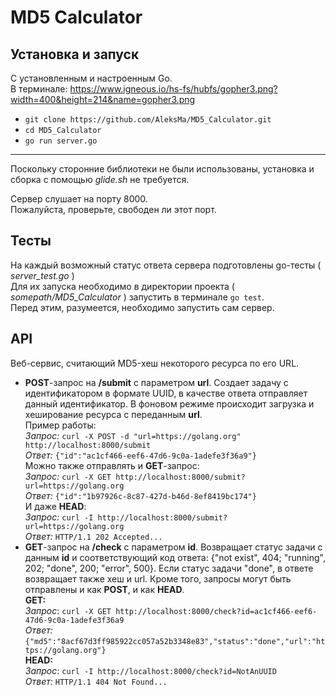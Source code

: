 # MD5 Calculator  

## Установка и запуск  
С установленным и настроенным Go.  
В терминале:  https://www.igneous.io/hs-fs/hubfs/gopher3.png?width=400&height=214&name=gopher3.png
* ```git clone https://github.com/AleksMa/MD5_Calculator.git```  
* ```cd MD5_Calculator```  
* ```go run server.go```    
---

Поскольку сторонние библиотеки не были использованы, 
установка и сборка с помощью *glide.sh* не требуется.

Сервер слушает на порту 8000.  
Пожалуйста, проверьте, свободен ли этот порт.

## Тесты  
На каждый возможный статус ответа сервера подготовлены go-тесты ( *server_test.go* )  
Для их запуска необходимо в директории проекта ( *somepath/MD5_Calculator* ) запустить в терминале
``` go test ```.   
Перед этим, разумеется, необходимо запустить сам сервер.

## API
Веб-сервис, считающий MD5-хеш некоторого ресурса по его URL.
* **POST**-запрос на **/submit** с параметром **url**. Создает задачу с идентификатором в формате UUID, 
в качестве ответа отправляет данный идентификатор. В фоновом режиме происходит загрузка и хеширование ресурса с переданным **url**.   
Пример работы:  
*Запрос:* ```curl -X POST -d "url=https://golang.org" http://localhost:8000/submit```  
*Ответ:* ```{"id":"ac1cf466-eef6-47d6-9c0a-1adefe3f36a9"}```  
Можно также отправлять и **GET**-запрос:  
*Запрос:* ```curl -X GET http://localhost:8000/submit?url=https://golang.org```  
*Ответ:* ```{"id":"1b97926c-8c87-427d-b46d-8ef8419bc174"}```  
И даже **HEAD**:  
*Запрос:* ```curl -I http://localhost:8000/submit?url=https://golang.org```  
*Ответ:* ```HTTP/1.1 202 Accepted...```    
* **GET**-запрос на **/check** с параметром **id**. 
Возвращает статус задачи с данным **id** и соответствующий код ответа:
 {"not exist", 404; "running", 202; "done", 200; "error", 500}. 
 Если статус задачи "done", в ответе возвращает также хеш и url.
 Кроме того, запросы могут быть отправлены и как **POST**, и как **HEAD**.  
 **GET:**  
*Запрос*: ```curl -X GET http://localhost:8000/check?id=ac1cf466-eef6-47d6-9c0a-1adefe3f36a9```  
*Ответ:* ```{"md5":"8acf67d3ff985922cc057a52b3348e83","status":"done","url":"https://golang.org"}```   
**HEAD:**   
*Запрос*: ```curl -I http://localhost:8000/check?id=NotAnUUID```  
*Ответ:* ```HTTP/1.1 404 Not Found...```   

